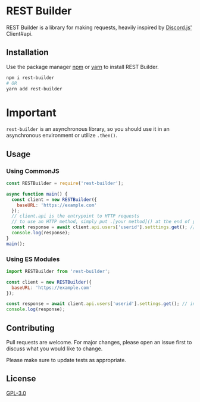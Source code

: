 # REST Builder

REST Builder is a library for making requests, heavily inspired by [Discord.js'](https://discordjs.org) Client#api.

## Installation

Use the package manager [npm](https://npmjs.com) or [yarn](https://yarnpkg.com) to install REST Builder.

```bash
npm i rest-builder
# OR
yarn add rest-builder
```

# Important
`rest-builder` is an asynchronous library, so you should use it in an asynchronous environment or utilize `.then()`.

## Usage
### Using CommonJS
```js
const RESTBuilder = require('rest-builder');

async function main() {
  const client = new RESTBuilder({
    baseURL: 'https://example.com'
  });
  // client.api is the entrypoint to HTTP requests
  // to use an HTTP method, simply put .[your method]() at the end of your expression.
  const response = await client.api.users['userid'].setttings.get(); // invoke an HTTP GET method (equivalent to /users/userid/settings)
  console.log(response);
}
main();
```
### Using ES Modules
```js
import RESTBuilder from 'rest-builder';

const client = new RESTBuilder({
  baseURL: 'https://example.com'
});

const response = await client.api.users['userid'].settings.get(); // in ES Modules, you are able to use await at the top level
console.log(response);
```

## Contributing
Pull requests are welcome. For major changes, please open an issue first to discuss what you would like to change.

Please make sure to update tests as appropriate.

## License
[GPL-3.0](https://choosealicense.com/licenses/gpl-3.0/)
